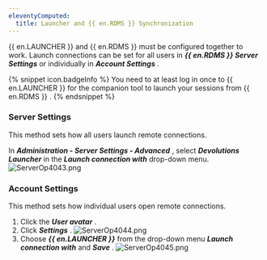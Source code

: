 ```yaml
---
eleventyComputed:
  title: Launcher and {{ en.RDMS }} Synchronization
---
```

{{ en.LAUNCHER }} and {{ en.RDMS }} must be configured together to work. Launch connections can be set for all users in ***{{ en.RDMS }} Server Settings*** or individually in ***Account Settings*** .  

{% snippet icon.badgeInfo %} 
You need to at least log in once to {{ en.LAUNCHER }} for the companion tool to launch your sessions from {{ en.RDMS }} . 
{% endsnippet %}
 
### Server Settings 

This method sets how all users launch remote connections.  

In ***Administration - Server Settings - Advanced*** , select ***Devolutions Launcher*** in the ***Launch connection with*** drop-down menu. 
![ServerOp4043.png](/img/en/server/ServerOp4043.png) 

### Account Settings 

This method sets how individual users open remote connections.  

1. Click the ***User avatar*** . 
1. Click ***Settings*** . 
![ServerOp4044.png](/img/en/server/ServerOp4044.png) 
1. Choose ***{{ en.LAUNCHER }}*** from the drop-down menu ***Launch connection with*** and ***Save*** . 
![ServerOp4045.png](/img/en/server/ServerOp4045.png) 


